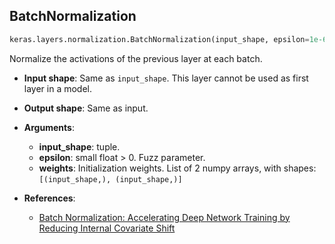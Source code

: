 
## BatchNormalization

```python
keras.layers.normalization.BatchNormalization(input_shape, epsilon=1e-6, weights=None)
```

Normalize the activations of the previous layer at each batch.

- __Input shape__: Same as `input_shape`. This layer cannot be used as first layer in a model.

- __Output shape__: Same as input.

- __Arguments__:
    - __input_shape__: tuple.
    - __epsilon__: small float > 0. Fuzz parameter.
    - __weights__: Initialization weights. List of 2 numpy arrays, with shapes: `[(input_shape,), (input_shape,)]`

- __References__:
    - [Batch Normalization: Accelerating Deep Network Training by Reducing Internal Covariate Shift](http://arxiv.org/pdf/1502.03167v3.pdf)